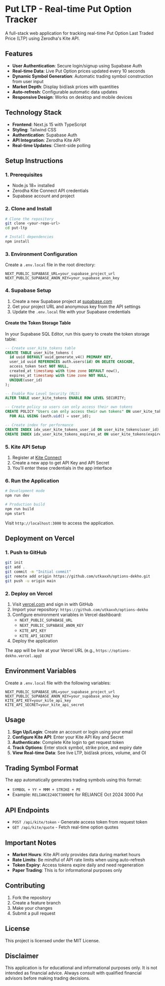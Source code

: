 # Put LTP - Real-time Put Option Tracker

A full-stack web application for tracking real-time Put Option Last Traded Price (LTP) using Zerodha's Kite API.

## Features

- **User Authentication**: Secure login/signup using Supabase Auth
- **Real-time Data**: Live Put Option prices updated every 10 seconds
- **Dynamic Symbol Generation**: Automatic trading symbol construction from user input
- **Market Depth**: Display bid/ask prices with quantities
- **Auto-refresh**: Configurable automatic data updates
- **Responsive Design**: Works on desktop and mobile devices

## Technology Stack

- **Frontend**: Next.js 15 with TypeScript
- **Styling**: Tailwind CSS
- **Authentication**: Supabase Auth
- **API Integration**: Zerodha Kite API
- **Real-time Updates**: Client-side polling

## Setup Instructions

### 1. Prerequisites

- Node.js 18+ installed
- Zerodha Kite Connect API credentials
- Supabase account and project

### 2. Clone and Install

```bash
# Clone the repository
git clone <your-repo-url>
cd put-ltp

# Install dependencies
npm install
```

### 3. Environment Configuration

Create a `.env.local` file in the root directory:

```env
NEXT_PUBLIC_SUPABASE_URL=your_supabase_project_url
NEXT_PUBLIC_SUPABASE_ANON_KEY=your_supabase_anon_key
```

### 4. Supabase Setup

1. Create a new Supabase project at [supabase.com](https://supabase.com)
2. Get your project URL and anonymous key from the API settings
3. Update the `.env.local` file with your Supabase credentials

#### Create the Token Storage Table

In your Supabase SQL Editor, run this query to create the token storage table:

```sql
-- Create user_kite_tokens table
CREATE TABLE user_kite_tokens (
  id uuid DEFAULT uuid_generate_v4() PRIMARY KEY,
  user_id uuid REFERENCES auth.users(id) ON DELETE CASCADE,
  access_token text NOT NULL,
  created_at timestamp with time zone DEFAULT now(),
  expires_at timestamp with time zone NOT NULL,
  UNIQUE(user_id)
);

-- Enable Row Level Security (RLS)
ALTER TABLE user_kite_tokens ENABLE ROW LEVEL SECURITY;

-- Create policy so users can only access their own tokens
CREATE POLICY "Users can only access their own tokens" ON user_kite_tokens
  FOR ALL USING (auth.uid() = user_id);

-- Create index for performance
CREATE INDEX idx_user_kite_tokens_user_id ON user_kite_tokens(user_id);
CREATE INDEX idx_user_kite_tokens_expires_at ON user_kite_tokens(expires_at);
```

### 5. Kite API Setup

1. Register at [Kite Connect](https://kite.trade/docs/connect/v3/)
2. Create a new app to get API Key and API Secret
3. You'll enter these credentials in the app interface

### 6. Run the Application

```bash
# Development mode
npm run dev

# Production build
npm run build
npm start
```

Visit `http://localhost:3000` to access the application.

## Deployment on Vercel

### 1. Push to GitHub

```bash
git init
git add .
git commit -m "Initial commit"
git remote add origin https://github.com/utkaxxh/options-dekho.git
git push -u origin main
```

### 2. Deploy on Vercel

1. Visit [vercel.com](https://vercel.com) and sign in with GitHub
2. Import your repository: `https://github.com/utkaxxh/options-dekho`
3. Configure environment variables in Vercel dashboard:
   - `NEXT_PUBLIC_SUPABASE_URL`
   - `NEXT_PUBLIC_SUPABASE_ANON_KEY` 
   - `KITE_API_KEY`
   - `KITE_API_SECRET`
4. Deploy the application

The app will be live at your Vercel URL (e.g., `https://options-dekho.vercel.app`)

## Environment Variables

Create a `.env.local` file with the following variables:

```env
NEXT_PUBLIC_SUPABASE_URL=your_supabase_project_url
NEXT_PUBLIC_SUPABASE_ANON_KEY=your_supabase_anon_key
KITE_API_KEY=your_kite_api_key
KITE_API_SECRET=your_kite_api_secret
```

## Usage

1. **Sign Up/Login**: Create an account or login using your email
2. **Configure Kite API**: Enter your Kite API Key and Secret
3. **Authenticate**: Complete Kite login to get request token
4. **Track Options**: Enter stock symbol, strike price, and expiry date
5. **View Real-time Data**: See live LTP, bid/ask prices, volume, and OI

## Trading Symbol Format

The app automatically generates trading symbols using this format:
- `SYMBOL + YY + MMM + STRIKE + PE`
- Example: `RELIANCE24OCT3000PE` for RELIANCE Oct 2024 3000 Put

## API Endpoints

- `POST /api/kite/token` - Generate access token from request token
- `GET /api/kite/quote` - Fetch real-time option quotes

## Important Notes

- **Market Hours**: Kite API only provides data during market hours
- **Rate Limits**: Be mindful of API rate limits when using auto-refresh
- **Token Expiry**: Access tokens expire daily and need regeneration
- **Paper Trading**: This is for informational purposes only

## Contributing

1. Fork the repository
2. Create a feature branch
3. Make your changes
4. Submit a pull request

## License

This project is licensed under the MIT License.

## Disclaimer

This application is for educational and informational purposes only. It is not intended as financial advice. Always consult with qualified financial advisors before making trading decisions.
